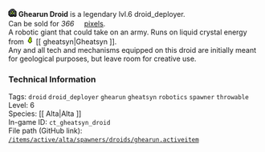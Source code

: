![ ](https://raw.githubusercontent.com/Ceterai/Enternia/main/items/active/alta/spawners/droids/ghearun.png) **Ghearun Droid** is a legendary lvl.6 droid_deployer.  
Can be sold for *366* <img src="https://starbounder.org/mediawiki/images/2/21/Pixel.png" width="12" height="16"/> [pixels](https://starbounder.org/Pixel).  
A robotic giant that could take on an army. Runs on liquid crystal energy from ![ ](https://raw.githubusercontent.com/Ceterai/Enternia/main/items/throwables/ct_gheatsyn_shard.png) [[ gheatsyn|Gheatsyn ]].  
Any and all tech and mechanisms equipped on this droid are initially meant for geological purposes, but leave room for creative use.

### Technical Information

Tags: `droid` `droid_deployer` `ghearun` `gheatsyn` `robotics` `spawner` `throwable`  
Level: 6  
Species: [[ Alta|Alta ]]  
In-game ID: `ct_gheatsyn_droid`  
File path (GitHub link): [`/items/active/alta/spawners/droids/ghearun.activeitem`](https://github.com/Ceterai/Enternia/blob/main/items/active/alta/spawners/droids/ghearun.activeitem)
